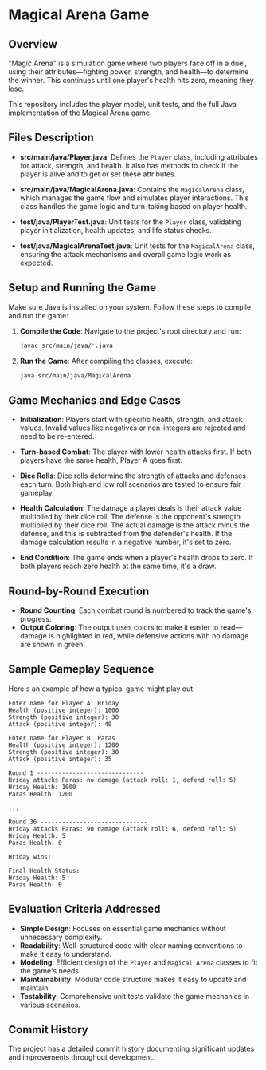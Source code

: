 # Magical Arena Game

## Overview
"Magic Arena" is a simulation game where two players face off in a duel, using their attributes—fighting power, strength, and health—to determine the winner. This continues until one player's health hits zero, meaning they lose.

This repository includes the player model, unit tests, and the full Java implementation of the Magical Arena game.

## Files Description
- **src/main/java/Player.java**: Defines the `Player` class, including attributes for attack, strength, and health. It also has methods to check if the player is alive and to get or set these attributes.
  
- **src/main/java/MagicalArena.java**: Contains the `MagicalArena` class, which manages the game flow and simulates player interactions. This class handles the game logic and turn-taking based on player health.

- **test/java/PlayerTest.java**: Unit tests for the `Player` class, validating player initialization, health updates, and life status checks.
  
- **test/java/MagicalArenaTest.java**: Unit tests for the `MagicalArena` class, ensuring the attack mechanisms and overall game logic work as expected.

## Setup and Running the Game
Make sure Java is installed on your system. Follow these steps to compile and run the game:

1. **Compile the Code**:
   Navigate to the project's root directory and run:
   ```bash
   javac src/main/java/*.java
   ```
   
2. **Run the Game**:
   After compiling the classes, execute:
   ```bash
   java src/main/java/MagicalArena
   ```

## Game Mechanics and Edge Cases
- **Initialization**: Players start with specific health, strength, and attack values. Invalid values like negatives or non-integers are rejected and need to be re-entered.

- **Turn-based Combat**: The player with lower health attacks first. If both players have the same health, Player A goes first.

- **Dice Rolls**: Dice rolls determine the strength of attacks and defenses each turn. Both high and low roll scenarios are tested to ensure fair gameplay.

- **Health Calculation**: The damage a player deals is their attack value multiplied by their dice roll. The defense is the opponent's strength multiplied by their dice roll. The actual damage is the attack minus the defense, and this is subtracted from the defender's health. If the damage calculation results in a negative number, it's set to zero.

- **End Condition**: The game ends when a player's health drops to zero. If both players reach zero health at the same time, it's a draw.

## Round-by-Round Execution

- **Round Counting**: Each combat round is numbered to track the game's progress.
- **Output Coloring**: The output uses colors to make it easier to read—damage is highlighted in red, while defensive actions with no damage are shown in green.

## Sample Gameplay Sequence
Here's an example of how a typical game might play out:

```
Enter name for Player A: Hriday
Health (positive integer): 1000
Strength (positive integer): 30
Attack (positive integer): 40

Enter name for Player B: Paras
Health (positive integer): 1200
Strength (positive integer): 30
Attack (positive integer): 35

Round 1 ------------------------------
Hriday attacks Paras: no damage (attack roll: 1, defend roll: 5)
Hriday Health: 1000
Paras Health: 1200

...

Round 36 ------------------------------
Hriday attacks Paras: 90 damage (attack roll: 6, defend roll: 5)
Hriday Health: 5
Paras Health: 0

Hriday wins!

Final Health Status:
Hriday Health: 5
Paras Health: 0
```

## Evaluation Criteria Addressed
- **Simple Design**: Focuses on essential game mechanics without unnecessary complexity.
- **Readability**: Well-structured code with clear naming conventions to make it easy to understand.
- **Modeling**: Efficient design of the `Player` and `Magical Arena` classes to fit the game's needs.
- **Maintainability**: Modular code structure makes it easy to update and maintain.
- **Testability**: Comprehensive unit tests validate the game mechanics in various scenarios.

## Commit History
The project has a detailed commit history documenting significant updates and improvements throughout development.